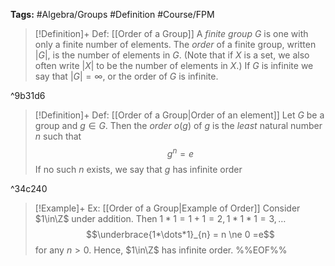 **Tags:** #Algebra/Groups #Definition #Course/FPM 

> [!Definition]+ Def: [[Order of a Group]]
> A *finite group* $G$ is one with only a finite number of elements. The *order* of a finite group, written $\lvert G \rvert$, is the number of elements in $G$. (Note that if $X$ is a set, we also often write $\lvert X \rvert$ to be the number of elements in $X$.)
>  If $G$ is infinite we say that $\lvert G \rvert = \infty$, or the order of $G$ is infinite.

^9b31d6

> [!Definition]+ Def: [[Order of a Group|Order of an element]]
> Let $G$ be a group and $g\in G$. Then the *order* $o(g)$ of $g$ is the *least* natural number $n$ such that
> $$g^n = e$$
> If no such $n$ exists, we say that $g$ has infinite order

^34c240

> [!Example]+ Ex: [[Order of a Group|Example of Order]]
> Consider $1\in\Z$ under addition. Then $1*1=1+1=2,\,1*1*1=3,\dots$
> $$\underbrace{1*\dots*1}_{n} = n \ne 0 =e$$
> for any $n>0$. Hence, $1\in\Z$ has infinite order.
%%EOF%%